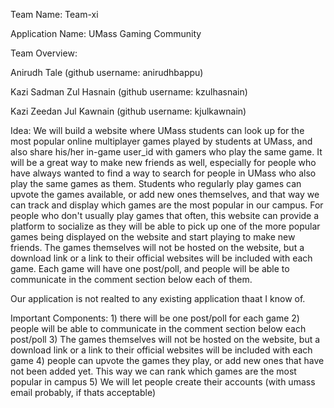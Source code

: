 Team Name: Team-xi

Application Name: UMass Gaming Community

Team Overview: 

Anirudh Tale (github username: anirudhbappu)

Kazi Sadman Zul Hasnain (github username: kzulhasnain)

Kazi Zeedan Jul Kawnain (github username: kjulkawnain)

Idea: We will build a website where UMass students can look up for the most popular online multiplayer games played by students at UMass, and also share his/her in-game user_id with gamers who play the same game. It will be a great way to make new friends as well, especially for people who have always wanted to find a way to search for people in UMass who also play the same games as them. Students who regularly play games can upvote the games available, or add new ones themselves, and that way we can track and display which games are the most popular in our campus. For people who don't usually play games that often, this website can provide a platform to socialize as they will be able to pick up one of the more popular games being displayed on the website and start playing to make new friends. The games themselves will not be hosted on the website, but a download link or a link to their official websites will be included with each game. Each game will have one post/poll, and people will be able to communicate in the comment section below each of them.

Our application is not realted to any existing application thaat I know of.
      
Important Components: 1) there will be one post/poll for each game
                      2) people will be able to communicate in the comment section below each post/poll
                      3) The games themselves will not be hosted on the website, but a download link or a link to their official websites will be included with each game
                      4) people can upvote the games they play, or add new ones that have not been added yet. This way we can rank which games are the most popular in campus
                      5) We will let people create their accounts (with umass email probably, if thats acceptable)
      
